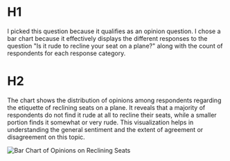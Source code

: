# H1

I picked this question because it qualifies as an opinion question. I chose a bar chart because it effectively displays the different responses to the question "Is it rude to recline your seat on a plane?" along with the count of respondents for each response category.

# H2

The chart shows the distribution of opinions among respondents regarding the etiquette of reclining seats on a plane. It reveals that a majority of respondents do not find it rude at all to recline their seats, while a smaller portion finds it somewhat or very rude. This visualization helps in understanding the general sentiment and the extent of agreement or disagreement on this topic.

![Bar Chart of Opinions on Reclining Seats]()
